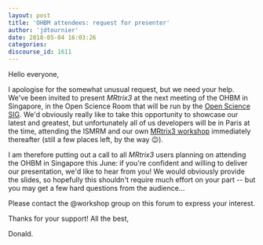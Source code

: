 ```yaml
---
layout: post
title: 'OHBM attendees: request for presenter'
author: 'jdtournier'
date: 2018-05-04 16:03:26
categories:
discourse_id: 1611
---
```

Hello everyone, 

I apologise for the somewhat unusual request, but we need your help. We've been invited to present _MRtrix3_ at the next meeting of the OHBM in Singapore, in the Open Science Room that will be run by the [Open Science SIG](https://www.humanbrainmapping.org/i4a/pages/index.cfm?pageid=3712). We'd obviously really like to take this opportunity to showcase our latest and greatest, but unfortunately all of us developers will be in Paris at the time, attending the ISMRM and our own [MRtrix3 workshop](http://www.mrtrix.org/2018/01/30/announcing-the-first-mrtrix3-workshop-paris-june-22-24/) immediately thereafter (still a few places left, by the way :wink:). 

I am therefore putting out a call to all _MRtrix3_ users planning on attending the OHBM in Singapore this June: if you're confident and willing to deliver our presentation, we'd like to hear from you! We would obviously provide the slides, so hopefully this shouldn't require much effort on your part -- but you may get a few hard questions from the audience... 

Please contact the @workshop group on this forum to express your interest. 

Thanks for your support!
All the best,

Donald.
            